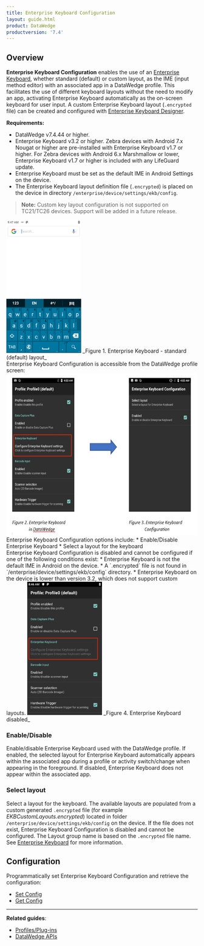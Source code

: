 ```yaml
---
title: Enterprise Keyboard Configuration
layout: guide.html
product: DataWedge
productversion: '7.4'
---
```


## Overview
**Enterprise Keyboard Configuration** enables the use of an [Enterprise Keyboard](/enterprise-keyboard), whether standard (default) or custom layout, as the IME (input method editor) with an associated app in a DataWedge profile. This facilitates the use of different keyboard layouts without the need to modify an app, activating Enterprise Keyboard automatically as the on-screen keyboard for user input. A custom Enterprise Keyboard layout (`.encrypted` file) can be created and configured with [Enterprise Keyboard Designer](/ekd).

**Requirements:**
* DataWedge v7.4.44 or higher.
* Enterprise Keyboard v3.2 or higher. Zebra devices with Android 7.x Nougat or higher are pre-installed with Enterprise Keyboard v1.7 or higher. For Zebra devices with Android 6.x Marshmallow or lower, Enterprise Keyboard v1.7 or higher is included with any LifeGuard update.
* Enterprise Keyboard must be set as the default IME in Android Settings on the device. 
* The Enterprise Keyboard layout definition file (`.encrypted`) is placed on the device in directory `/enterprise/device/settings/ekb/config`.

> **Note:** Custom key layout configuration is not supported on TC21/TC26 devices. Support will be added in a future release.

<img style="height:350px" src="generic-ekb-layout.png"/>
_Figure 1. Enterprise Keyboard - standard (default) layout_             
<br>
Enterprise Keyboard Configuration is accessible from the DataWedge profile screen:
<img style="height:425px" src="dw-ekb.jpg"/>
<br>
Enterprise Keyboard Configuration options include:
* Enable/Disable Enterprise Keyboard
* Select a layout for the keyboard

<br>
Enterprise Keyboard Configuration is disabled and cannot be configured if one of the following conditions exist:
* Enterprise Keyboard is not the default IME in Android on the device.  
* A `.encrypted` file is not found in `/enterprise/device/settings/ekb/config` directory. 
* Enterprise Keyboard on the device is lower than version 3.2, which does not support custom layouts. 

<img style="height:350px" src="ekb-grayed-out.png"/>
_Figure 4. Enterprise Keyboard disabled_
<br> 

### Enable/Disable  
Enable/disable Enterprise Keyboard used with the DataWedge profile. If enabled, the selected layout for Enterprise Keyboard automatically appears within the associated app during a profile or activity switch/change when appearing in the foreground. If disabled, Enterprise Keyboard does not appear within the associated app. 

### Select layout 
Select a layout for the keyboard. The available layouts are populated from a custom generated `.encrypted` file (for example _EKBCustomLayouts.encrypted_) located in folder `/enterprise/device/settings/ekb/config` on the device. If the file does not exist, Enterprise Keyboard Configuration is disabled and cannot be configured. The Layout group name is based on the `.encrypted` file name. See [Enterprise Keyboard](/enterprise-keyboard/latest/guide/settings) for more information. 


## Configuration

Programmatically set Enterprise Keyboard Configuration and retrieve the configuration:

* [Set Config](../../api/setconfig)
* [Get Config](../../api/getconfig/#getenterprisekeyboardconfiguration)

------

**Related guides**:

* [Profiles/Plug-ins](../../profiles)
* [DataWedge APIs](../../api) 


